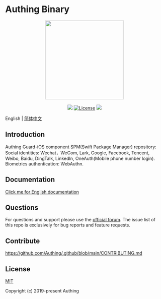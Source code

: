 # Authing Binary

<div align=center>
  <img width="250" src="https://files.authing.co/authing-console/authing-logo-new-20210924.svg" />
</div>
<br/>
<div align="center">
  <a href="https://forum.authing.cn/" target="_blank"><img src="https://img.shields.io/badge/chat-forum-blue" /></a>
  <a href="https://opensource.org/licenses/MIT" target="_blank"><img src="https://img.shields.io/badge/License-MIT-success" alt="License"></a>
  <a href="javascript:;"><img src="https://img.shields.io/badge/PRs-welcome-green"></a>
<br/>
</div>

English | [简体中文](./README-zh_CN.md)

## Introduction
Authing Guard-iOS component SPM(Swift Package Manager) repository:
Social identities: Wechat，WeCom, Lark, Google, Facebook, Tencent, Weibo, Baidu, DingTalk, LinkedIn, OneAuth(Mobile phone number login).
Biometrics authentication: WebAuthn.

## Documentation

[Click me for English documentation](https://docs.authing.cn/v2/en/reference/sdk-for-ios/social/)

## Questions

For questions and support please use the [official forum](https://forum.authing.cn/). The issue list of this repo is exclusively for bug reports and feature requests.

## Contribute

https://github.com/Authing/.github/blob/main/CONTRIBUTING.md

## License

[MIT](https://opensource.org/licenses/MIT)

Copyright (c) 2019-present Authing
